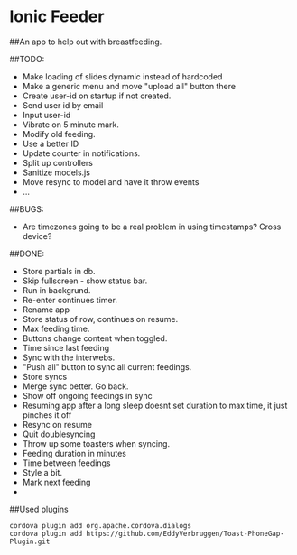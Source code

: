 Ionic Feeder
=====================

##An app to help out with breastfeeding.

##TODO:

* Make loading of slides dynamic instead of hardcoded
* Make a generic menu and move "upload all" button there
* Create user-id on startup if not created.
* Send user id by email
* Input user-id
* Vibrate on 5 minute mark.
* Modify old feeding.
* Use a better ID
* Update counter in notifications.
* Split up controllers
* Sanitize models.js
* Move resync to model and have it throw events
* ...

##BUGS:
* Are timezones going to be a real problem in using timestamps? Cross device?

##DONE:
* Store partials in db.
* Skip fullscreen - show status bar.
* Run in backgrund.
* Re-enter continues timer.
* Rename app
* Store status of row, continues on resume.
* Max feeding time.
* Buttons change content when toggled.
* Time since last feeding
* Sync with the interwebs.
* "Push all" button to sync all current feedings.
* Store syncs
* Merge sync better. Go back. 
* Show off ongoing feedings in sync
* Resuming app after a long sleep doesnt set duration to max time, it just pinches it off
* Resync on resume
* Quit doublesyncing
* Throw up some toasters when syncing.
* Feeding duration in minutes
* Time between feedings
* Style a bit.
* Mark next feeding
* 

##Used plugins

    cordova plugin add org.apache.cordova.dialogs
    cordova plugin add https://github.com/EddyVerbruggen/Toast-PhoneGap-Plugin.git

